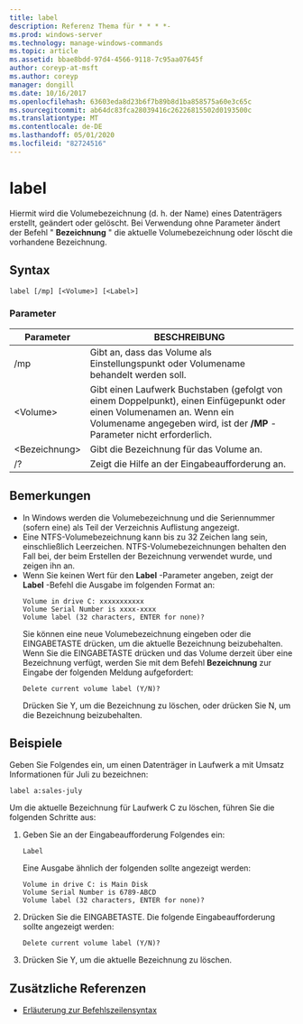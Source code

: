 ```yaml
---
title: label
description: Referenz Thema für * * * *-
ms.prod: windows-server
ms.technology: manage-windows-commands
ms.topic: article
ms.assetid: bbae8bdd-97d4-4566-9118-7c95aa07645f
author: coreyp-at-msft
ms.author: coreyp
manager: dongill
ms.date: 10/16/2017
ms.openlocfilehash: 63603eda8d23b6f7b89b8d1ba858575a60e3c65c
ms.sourcegitcommit: ab64dc83fca28039416c26226815502d0193500c
ms.translationtype: MT
ms.contentlocale: de-DE
ms.lasthandoff: 05/01/2020
ms.locfileid: "82724516"
---
```

# <a name="label"></a>label



Hiermit wird die Volumebezeichnung (d. h. der Name) eines Datenträgers erstellt, geändert oder gelöscht. Bei Verwendung ohne Parameter ändert der Befehl " **Bezeichnung** " die aktuelle Volumebezeichnung oder löscht die vorhandene Bezeichnung.



## <a name="syntax"></a>Syntax

```
label [/mp] [<Volume>] [<Label>]
```

### <a name="parameters"></a>Parameter

|Parameter|BESCHREIBUNG|
|---------|-----------|
|/mp|Gibt an, dass das Volume als Einstellungspunkt oder Volumename behandelt werden soll.|
|\<Volume>|Gibt einen Laufwerk Buchstaben (gefolgt von einem Doppelpunkt), einen Einfügepunkt oder einen Volumenamen an. Wenn ein Volumename angegeben wird, ist der **/MP** -Parameter nicht erforderlich.|
|\<Bezeichnung>|Gibt die Bezeichnung für das Volume an.|
|/?|Zeigt die Hilfe an der Eingabeaufforderung an.|

## <a name="remarks"></a>Bemerkungen

- In Windows werden die Volumebezeichnung und die Seriennummer (sofern eine) als Teil der Verzeichnis Auflistung angezeigt.
- Eine NTFS-Volumebezeichnung kann bis zu 32 Zeichen lang sein, einschließlich Leerzeichen. NTFS-Volumebezeichnungen behalten den Fall bei, der beim Erstellen der Bezeichnung verwendet wurde, und zeigen ihn an.
- Wenn Sie keinen Wert für den **Label** -Parameter angeben, zeigt der **Label** -Befehl die Ausgabe im folgenden Format an:  
  ```
  Volume in drive C: xxxxxxxxxxx 
  Volume Serial Number is xxxx-xxxx 
  Volume label (32 characters, ENTER for none)?
  ```  
  Sie können eine neue Volumebezeichnung eingeben oder die EINGABETASTE drücken, um die aktuelle Bezeichnung beizubehalten. Wenn Sie die EINGABETASTE drücken und das Volume derzeit über eine Bezeichnung verfügt, werden Sie mit dem Befehl **Bezeichnung** zur Eingabe der folgenden Meldung aufgefordert:  
  ```
  Delete current volume label (Y/N)?
  ```  
  Drücken Sie Y, um die Bezeichnung zu löschen, oder drücken Sie N, um die Bezeichnung beizubehalten.

## <a name="examples"></a>Beispiele

Geben Sie Folgendes ein, um einen Datenträger in Laufwerk a mit Umsatz Informationen für Juli zu bezeichnen:
```
label a:sales-july
```
Um die aktuelle Bezeichnung für Laufwerk C zu löschen, führen Sie die folgenden Schritte aus:
1. Geben Sie an der Eingabeaufforderung Folgendes ein:  
   ```
   Label
   ```  
   Eine Ausgabe ähnlich der folgenden sollte angezeigt werden:  
   ```
   Volume in drive C: is Main Disk
   Volume Serial Number is 6789-ABCD
   Volume label (32 characters, ENTER for none)?
   ```  
2. Drücken Sie die EINGABETASTE. Die folgende Eingabeaufforderung sollte angezeigt werden:  
   ```
   Delete current volume label (Y/N)?
   ```  
3. Drücken Sie Y, um die aktuelle Bezeichnung zu löschen.

## <a name="additional-references"></a>Zusätzliche Referenzen

- [Erläuterung zur Befehlszeilensyntax](command-line-syntax-key.md)